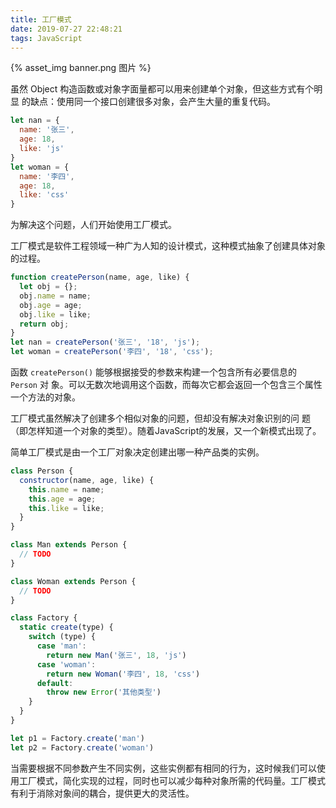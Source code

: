 ```yaml
---
title: 工厂模式
date: 2019-07-27 22:48:21
tags: JavaScript
---
```


{% asset_img banner.png 图片 %}

虽然 Object 构造函数或对象字面量都可以用来创建单个对象，但这些方式有个明显
的缺点：使用同一个接口创建很多对象，会产生大量的重复代码。

<!-- more -->

```js
let nan = {
  name: '张三',
  age: 18,
  like: 'js'
}
let woman = {
  name: '李四',
  age: 18,
  like: 'css'
}
```

为解决这个问题，人们开始使用工厂模式。

工厂模式是软件工程领域一种广为人知的设计模式，这种模式抽象了创建具体对象
的过程。

```js
function createPerson(name, age, like) {
  let obj = {};
  obj.name = name;
  obj.age = age;
  obj.like = like;
  return obj;
}
let nan = createPerson('张三', '18', 'js');
let woman = createPerson('李四', '18', 'css');
```

函数 `createPerson()` 能够根据接受的参数来构建一个包含所有必要信息的 `Person` 对
象。可以无数次地调用这个函数，而每次它都会返回一个包含三个属性一个方法的对象。

工厂模式虽然解决了创建多个相似对象的问题，但却没有解决对象识别的问
题（即怎样知道一个对象的类型）。随着JavaScript的发展，又一个新模式出现了。

简单工厂模式是由一个工厂对象决定创建出哪一种产品类的实例。

```js
class Person {
  constructor(name, age, like) {
    this.name = name;
    this.age = age;
    this.like = like;
  }
}

class Man extends Person {
  // TODO
}

class Woman extends Person {
  // TODO
}

class Factory {
  static create(type) {
    switch (type) {
      case 'man':
        return new Man('张三', 18, 'js')
      case 'woman':
        return new Woman('李四', 18, 'css')
      default:
        throw new Error('其他类型')
    }
  }
}

let p1 = Factory.create('man')
let p2 = Factory.create('woman')
```

当需要根据不同参数产生不同实例，这些实例都有相同的行为，这时候我们可以使用工厂模式，简化实现的过程，同时也可以减少每种对象所需的代码量。工厂模式有利于消除对象间的耦合，提供更大的灵活性。
